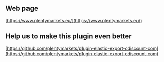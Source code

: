 ## Web page
 
[https://www.plentymarkets.eu/](https://www.plentymarkets.eu/)

## Help us to make this plugin even better

[https://github.com/plentymarkets/plugin-elastic-export-cdiscount-com](https://github.com/plentymarkets/plugin-elastic-export-cdiscount-com)
